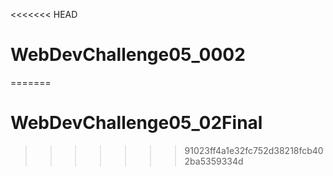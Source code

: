 <<<<<<< HEAD
# WebDevChallenge05_0002
=======
# WebDevChallenge05_02Final
>>>>>>> 91023ff4a1e32fc752d38218fcb402ba5359334d
